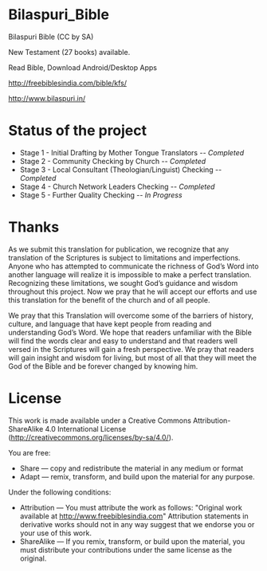 # Bilaspuri_Bible
Bilaspuri Bible (CC by SA)

New Testament (27 books) available.

Read Bible, Download Android/Desktop Apps

http://freebiblesindia.com/bible/kfs/

http://www.bilaspuri.in/

Status of the project
=======

* Stage 1 - Initial Drafting by Mother Tongue Translators -- _Completed_
* Stage 2 - Community Checking by Church -- _Completed_
* Stage 3 - Local Consultant (Theologian/Linguist) Checking -- _Completed_
* Stage 4 - Church Network Leaders Checking -- _Completed_
* Stage 5 - Further Quality Checking -- _In Progress_

Thanks
=======

As we submit this translation for publication, we recognize that any translation of the Scriptures is subject to limitations and imperfections. 
Anyone who has attempted to communicate the richness of God’s Word into another language will realize it is impossible to make a perfect translation. 
Recognizing these limitations, we sought God’s guidance and wisdom throughout this project. 
Now we pray that he will accept our efforts and use this translation for the benefit of the church and of all people.

We pray that this Translation will overcome some of the barriers of history, culture, and language that have kept people from reading and understanding God’s Word. 
We hope that readers unfamiliar with the Bible will find the words clear and easy to understand and that readers well versed in the Scriptures will gain a fresh perspective.
We pray that readers will gain insight and wisdom for living, but most of all that they will meet the God of the Bible and be forever changed by knowing him.

License
=======

This work is made available under a Creative Commons Attribution-ShareAlike 4.0 International License (http://creativecommons.org/licenses/by-sa/4.0/).

You are free:

* Share — copy and redistribute the material in any medium or format
* Adapt — remix, transform, and build upon the material for any purpose.

Under the following conditions:

* Attribution — You must attribute the work as follows: "Original work available at http://www.freebiblesindia.com" Attribution statements in derivative works should not in any way suggest that we endorse you or your use of this work.
* ShareAlike — If you remix, transform, or build upon the material, you must distribute your contributions under the same license as the original.